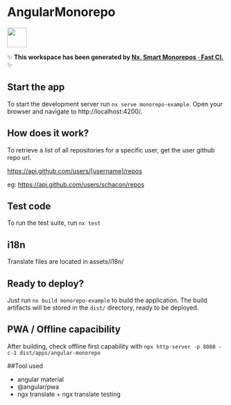 # AngularMonorepo

<a alt="Nx logo" href="https://nx.dev" target="_blank" rel="noreferrer"><img src="https://raw.githubusercontent.com/nrwl/nx/master/images/nx-logo.png" width="45"></a>

✨ **This workspace has been generated by [Nx, Smart Monorepos · Fast CI.](https://nx.dev)** ✨


## Start the app

To start the development server run `nx serve monorepo-example`. Open your browser and navigate to http://localhost:4200/. 

## How does it work?
To retrieve a list of all repositories for a specific user, get the user github repo url. 

https://api.github.com/users/[username]/repos

eg: https://api.github.com/users/schacon/repos


## Test code

To run the test suite, run ```nx test```

## i18n
Translate files are located in assets/i18n/


## Ready to deploy?

Just run `nx build monorepo-example` to build the application. The build artifacts will be stored in the `dist/` directory, ready to be deployed.

## PWA / Offline capacibility
After building, check offline first capability with 
```npx http-server -p 8080 -c-1 dist/apps/angular-monorepo```

##Tool used
- angular material
- @angular/pwa
- ngx translate + ngx translate testing


